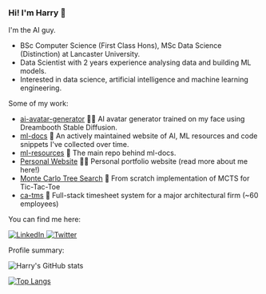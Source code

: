 ### Hi! I'm Harry 👋

I'm the AI guy.

- BSc Computer Science (First Class Hons), MSc Data Science (Distinction) at Lancaster University.
- Data Scientist with 2 years experience analysing data and building ML models.
- Interested in data science, artificial intelligence and machine learning engineering.

Some of my work:

- [ai-avatar-generator](https://github.com/harrybaines/AI-Avatar-Generator) 👨🏻 AI avatar generator trained on my face using Dreambooth Stable Diffusion.
- [ml-docs](https://harrybaines.github.io/MLDocs/) 📃 An actively maintained website of AI, ML resources and code snippets I've collected over time.
- [ml-resources](https://github.com/harrybaines/ml-resources) 📙 The main repo behind ml-docs.
- [Personal Website](https://github.com/harrybaines/Portfolio-Website) 👨‍💻 Personal portfolio website (read more about me here!)
- [Monte Carlo Tree Search](https://github.com/harrybaines/MCTS-TTTAI) 🔎 From scratch implementation of MCTS for Tic-Tac-Toe
- [ca-tms](https://www.ca-tms.com/) 📝 Full-stack timesheet system for a major architectural firm (~60 employees)

You can find me here:

<p> 
  <a href="https://www.linkedin.com/in/harry-baines-400609137/" target="_blank">
    <img alt="LinkedIn" src="https://img.shields.io/badge/linkedin-%230077B5.svg?&style=for-the-badge&logo=linkedin&logoColor=white" />
  </a> 
  <a href="https://twitter.com/harryb0905" target="_blank">
    <img alt="Twitter" src="https://img.shields.io/badge/Twitter-1DA1F2?style=for-the-badge&logo=twitter&logoColor=white" />
  </a> 
</p>

Profile summary:

![Harry's GitHub stats](https://github-readme-stats.vercel.app/api?username=harrybaines&show_icons=true)

[![Top Langs](https://github-readme-stats.vercel.app/api/top-langs/?username=harrybaines&layout=compact)](https://github.com/harrybaines/github-readme-stats)
